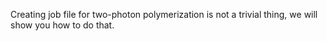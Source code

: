 Creating job file for two-photon polymerization is not a trivial thing, we will show you how to do that.
